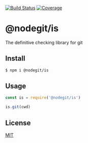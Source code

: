 [![Build Status](https://travis-ci.org/kaelzhang/nodegit-is.svg?branch=master)](https://travis-ci.org/kaelzhang/nodegit-is)
[![Coverage](https://codecov.io/gh/kaelzhang/nodegit-is/branch/master/graph/badge.svg)](https://codecov.io/gh/kaelzhang/nodegit-is)
<!-- optional appveyor tst
[![Windows Build Status](https://ci.appveyor.com/api/projects/status/github/kaelzhang/nodegit-is?branch=master&svg=true)](https://ci.appveyor.com/project/kaelzhang/nodegit-is)
-->
<!-- optional npm version
[![NPM version](https://badge.fury.io/js/@nodegit/is.svg)](http://badge.fury.io/js/@nodegit/is)
-->
<!-- optional npm downloads
[![npm module downloads per month](http://img.shields.io/npm/dm/@nodegit/is.svg)](https://www.npmjs.org/package/@nodegit/is)
-->
<!-- optional dependency status
[![Dependency Status](https://david-dm.org/kaelzhang/nodegit-is.svg)](https://david-dm.org/kaelzhang/nodegit-is)
-->

# @nodegit/is

The definitive checking library for git

## Install

```sh
$ npm i @nodegit/is
```

## Usage

```js
const is = require('@nodegit/is')

is.git(cwd)
```

## License

[MIT](LICENSE)
